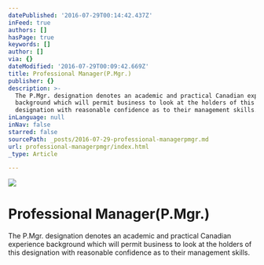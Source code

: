 ```yaml
---
datePublished: '2016-07-29T00:14:42.437Z'
inFeed: true
authors: []
hasPage: true
keywords: []
author: []
via: {}
dateModified: '2016-07-29T00:09:42.669Z'
title: Professional Manager(P.Mgr.)
publisher: {}
description: >-
  The P.Mgr. designation denotes an academic and practical Canadian experience
  background which will permit business to look at the holders of this
  designation with reasonable confidence as to their management skills.
inLanguage: null
inNav: false
starred: false
sourcePath: _posts/2016-07-29-professional-managerpmgr.md
url: professional-managerpmgr/index.html
_type: Article

---
```

![](https://the-grid-user-content.s3-us-west-2.amazonaws.com/4d5c28d6-8741-42bd-9688-c270a70e31de.png)

# Professional Manager(P.Mgr.)

The P.Mgr. designation denotes an academic and practical Canadian experience background which will permit business to look at the holders of this designation with reasonable confidence as to their management skills.